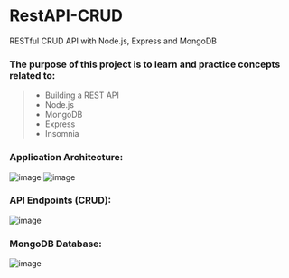 # RestAPI-CRUD

RESTful CRUD API with Node.js, Express and MongoDB
### The purpose of this project is to learn and practice concepts related to:
> - Building a REST API
> - Node.js
> - MongoDB
> - Express
> - Insomnia

### Application Architecture:
![image](https://github.com/user-attachments/assets/24c3aa43-f90d-4e6e-a3fb-2c3ea5997326)
![image](https://github.com/user-attachments/assets/bf7b39a7-f8e5-4b7d-9951-a4c50452869a)


### API Endpoints (CRUD):
![image](https://github.com/user-attachments/assets/bbdb2a8b-8665-4d6e-937a-033a9e1336aa)


### MongoDB Database:
![image](https://github.com/user-attachments/assets/e17d9775-983d-462d-a4f8-1d949d98d33c)

